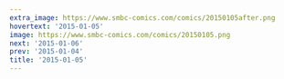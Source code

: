 ```yaml
---
extra_image: https://www.smbc-comics.com/comics/20150105after.png
hovertext: '2015-01-05'
image: https://www.smbc-comics.com/comics/20150105.png
next: '2015-01-06'
prev: '2015-01-04'
title: '2015-01-05'
---
```

